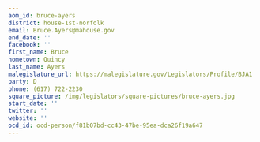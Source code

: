 ```yaml
---
aom_id: bruce-ayers
district: house-1st-norfolk
email: Bruce.Ayers@mahouse.gov
end_date: ''
facebook: ''
first_name: Bruce
hometown: Quincy
last_name: Ayers
malegislature_url: https://malegislature.gov/Legislators/Profile/BJA1
party: D
phone: (617) 722-2230
square_picture: /img/legislators/square-pictures/bruce-ayers.jpg
start_date: ''
twitter: ''
website: ''
ocd_id: ocd-person/f81b07bd-cc43-47be-95ea-dca26f19a647
---
```

